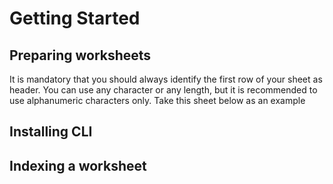 # Getting Started

## Preparing worksheets
It is mandatory that you should always identify the first row of your sheet as header. You can use any character or any length, but it is recommended to use alphanumeric characters only. Take this sheet below as an example

## Installing CLI

## Indexing a worksheet

